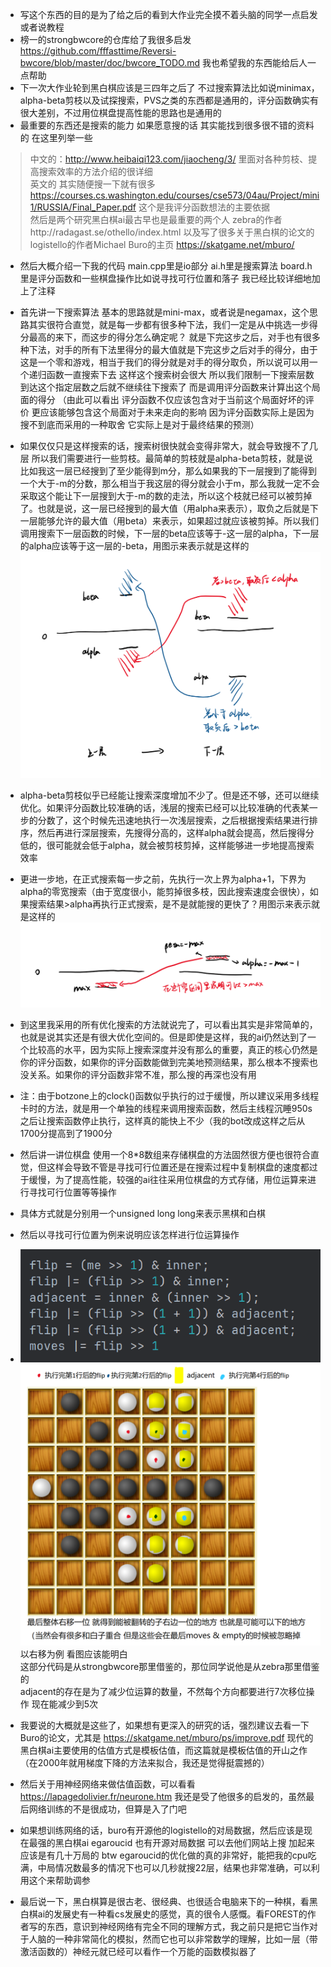 - 写这个东西的目的是为了给之后的看到大作业完全摸不着头脑的同学一点启发或者说教程
- 榜一的strongbwcore的仓库给了我很多启发 https://github.com/fffasttime/Reversi-bwcore/blob/master/doc/bwcore_TODO.md 我也希望我的东西能给后人一点帮助
- 下一次大作业轮到黑白棋应该是三四年之后了 不过搜索算法比如说minimax，alpha-beta剪枝以及试探搜索，PVS之类的东西都是通用的，评分函数确实有很大差别，不过用位棋盘提高性能的思路也是通用的
- 最重要的东西还是搜索的能力 如果愿意搜的话 其实能找到很多很不错的资料的 在这里列举一些
> 中文的：http://www.heibaiqi123.com/jiaocheng/3/ 里面对各种剪枝、提高搜索效率的方法介绍的很详细 
> <br> 英文的 其实随便搜一下就有很多 https://courses.cs.washington.edu/courses/cse573/04au/Project/mini1/RUSSIA/Final_Paper.pdf 这个是我评分函数想法的主要依据
> <br> 然后是两个研究黑白棋ai最古早也是最重要的两个人 zebra的作者http://radagast.se/othello/index.html 以及写了很多关于黑白棋的论文的 logistello的作者Michael Buro的主页 https://skatgame.net/mburo/ 

- 然后大概介绍一下我的代码 main.cpp里是io部分 ai.h里是搜索算法 board.h里是评分函数和一些棋盘操作比如说寻找可行位置和落子 我已经比较详细地加上了注释
- 首先讲一下搜索算法 基本的思路就是mini-max，或者说是negamax，这个思路其实很符合直觉，就是每一步都有很多种下法，我们一定是从中挑选一步得分最高的来下，而这步的得分怎么确定呢？ 就是下完这步之后，对手也有很多种下法，对手的所有下法里得分的最大值就是下完这步之后对手的得分，由于这是一个零和游戏，相当于我们的得分就是对手的得分取负，所以说可以用一个递归函数一直搜索下去 这样这个搜索树会很大 所以我们限制一下搜索层数 到达这个指定层数之后就不继续往下搜索了 而是调用评分函数来计算出这个局面的得分 （由此可以看出 评分函数不仅应该包含对于当前这个局面好坏的评价 更应该能够包含这个局面对于未来走向的影响 因为评分函数实际上是因为搜不到底而采用的一种取舍 它实际上是对于最终结果的预测）
- 如果仅仅只是这样搜索的话，搜索树很快就会变得非常大，就会导致搜不了几层 所以我们需要进行一些剪枝。最简单的剪枝就是alpha-beta剪枝，就是说比如我这一层已经搜到了至少能得到m分，那么如果我的下一层搜到了能得到一个大于-m的分数，那么相当于我这层的得分就会小于m，那么我就一定不会采取这个能让下一层搜到大于-m的数的走法，所以这个枝就已经可以被剪掉了。也就是说，这一层已经搜到的最大值（用alpha来表示），取负之后就是下一层能够允许的最大值（用beta）来表示，如果超过就应该被剪掉。所以我们调用搜索下一层函数的时候，下一层的beta应该等于-这一层的alpha，下一层的alpha应该等于这一层的-beta，用图示来表示就是这样的<br>![img.png](./image/img.png)
- alpha-beta剪枝似乎已经能让搜索深度增加不少了。但是还不够，还可以继续优化。如果评分函数比较准确的话，浅层的搜索已经可以比较准确的代表某一步的分数了，这个时候先迅速地执行一次浅层搜索，之后根据搜索结果进行排序，然后再进行深层搜索，先搜得分高的，这样alpha就会提高，然后搜得分低的，很可能就会低于alpha，就会被剪枝剪掉，这样能够进一步地提高搜索效率
- 更进一步地，在正式搜索每一步之前，先执行一次上界为alpha+1，下界为alpha的零宽搜索（由于宽度很小，能剪掉很多枝，因此搜索速度会很快），如果搜索结果>alpha再执行正式搜索，是不是就能搜的更快了？用图示来表示就是这样的<br>![img_1.png](./image/img_1.png)
- 到这里我采用的所有优化搜索的方法就说完了，可以看出其实是非常简单的，也就是说其实还是有很大优化空间的。但是即使是这样，我的ai仍然达到了一个比较高的水平，因为实际上搜索深度并没有那么的重要，真正的核心仍然是你的评分函数，如果你的评分函数能做到完美地预测结果，那么根本不搜索也没关系。如果你的评分函数非常不准，那么搜的再深也没有用
- 注：由于botzone上的clock()函数似乎执行的过于缓慢，所以建议采用多线程卡时的方法，就是用一个单独的线程来调用搜索函数，然后主线程沉睡950s之后让搜索函数停止执行，这样真的能快上不少（我的bot改成这样之后从1700分提高到了1900分

- 然后讲一讲位棋盘 使用一个8*8数组来存储棋盘的方法固然很方便也很符合直觉，但这样会导致不管是寻找可行位置还是在搜索过程中复制棋盘的速度都过于缓慢，为了提高性能，较强的ai往往采用位棋盘的方式存储，用位运算来进行寻找可行位置等等操作
- 具体方式就是分别用一个unsigned long long来表示黑棋和白棋
- 然后以寻找可行位置为例来说明应该怎样进行位运算操作
- ![img_2.png](./image/img_2.png) ![img_3.png](./image/img_3.png)
<br> 以右移为例 看图应该能明白
<br> 这部分代码是从strongbwcore那里借鉴的，那位同学说他是从zebra那里借鉴的
<br> adjacent的存在是为了减少位运算的数量，不然每个方向都要进行7次移位操作 现在能减少到5次

- 我要说的大概就是这些了，如果想有更深入的研究的话，强烈建议去看一下Buro的论文，尤其是 https://skatgame.net/mburo/ps/improve.pdf 现代的黑白棋ai主要使用的估值方式是模板估值，而这篇就是模板估值的开山之作（在2000年就用梯度下降的方法来拟合，我还是觉得挺震撼的）
- 然后关于用神经网络来做估值函数，可以看看 https://lapagedolivier.fr/neurone.htm 我还是受了他很多的启发的，虽然最后网络训练的不是很成功，但算是入了门吧
- 如果想训练网络的话，buro有开源他的logistello的对局数据，然后应该是现在最强的黑白棋ai egaroucid 也有开源对局数据 可以去他们网站上搜 加起来应该是有几十万局的 btw egaroucid的优化做的真的非常好，能把我的cpu吃满，中局情况数最多的情况下也可以几秒就搜22层，结果也非常准确，可以利用这个来帮助调参
- 最后说一下，黑白棋算是很古老、很经典、也很适合电脑来下的一种棋，看黑白棋ai的发展史有一种看cs发展史的感觉，真的很令人感慨。看FOREST的作者写的东西，意识到神经网络有完全不同的理解方式，我之前只是把它当作对于人脑的一种非常简化的模拟，然而它也可以非常数学的理解，比如一层（带激活函数的）神经元就已经可以看作一个万能的函数模拟器了